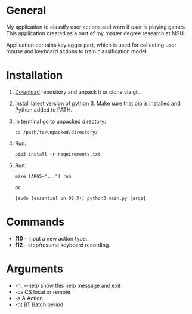# General

My application to classify user actions and warn if user is playing games.
This application created as a part of my master degree research at MSU.

Application contains keylogger part, which is used for collecting user mouse and keyboard actions to train  classification model.

# Installation

1.  [Download](https://github.com/s00ler/gamewatcher/archive/master.zip) repository and unpack it or clone via git.
2.  Install latest version of [python 3](https://www.python.org). Make sure that pip is installed and Python added to PATH.
3.  In terminal go to unpacked directory:

    `cd /path/to/unpacked/directory/`

4.  Run:

    `pip3 install -r requirements.txt`

5.  Run:

    `make [ARGS="..."] run`

    or

    `[sudo (essential on OS X)] python3 main.py [args]`

# Commands

-   **f10** - input a new action type.
-   **f12** - stop/resume keyboard recording.

# Arguments

-   \-h, --help  show this help message and exit
-   \-cs CS      local or remote
-   \-a A        Action
-   \-bt BT      Batch period
